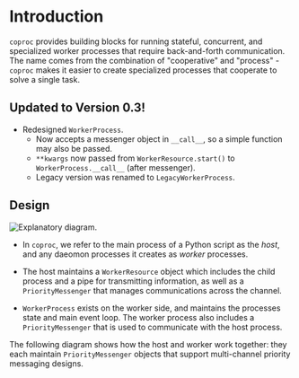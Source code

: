 # Introduction

`coproc` provides building blocks for running stateful, concurrent, and specialized worker processes that require back-and-forth communication. The name comes from the combination of "cooperative" and "process" - `coproc` makes it easier to create specialized processes that cooperate to solve a single task.

## Updated to Version 0.3!

+ Redesigned `WorkerProcess`.
    + Now accepts a messenger object in `__call__`, so a simple function may also be passed.
    + `**kwargs` now passed from `WorkerResource.start()` to `WorkerProcess.__call__` (after messenger).
    + Legacy version was renamed to `LegacyWorkerProcess`.

## Design

![Explanatory diagram.](https://storage.googleapis.com/public_data_09324832787/coproc_diagram2.svg)

+ In `coproc`, we refer to the main process of a Python script as the _host_, and any daeomon processes it creates as _worker_ processes. 

+ The host maintains a `WorkerResource` object which includes the child process and a pipe for transmitting information, as well as a `PriorityMessenger` that manages communications across the channel. 

+ `WorkerProcess` exists on the worker side, and maintains the processes state and main event loop. The worker process also includes a `PriorityMessenger` that is used to communicate with the host process.

The following diagram shows how the host and worker work together: they each maintain `PriorityMessenger` objects that support multi-channel priority messaging designs.

